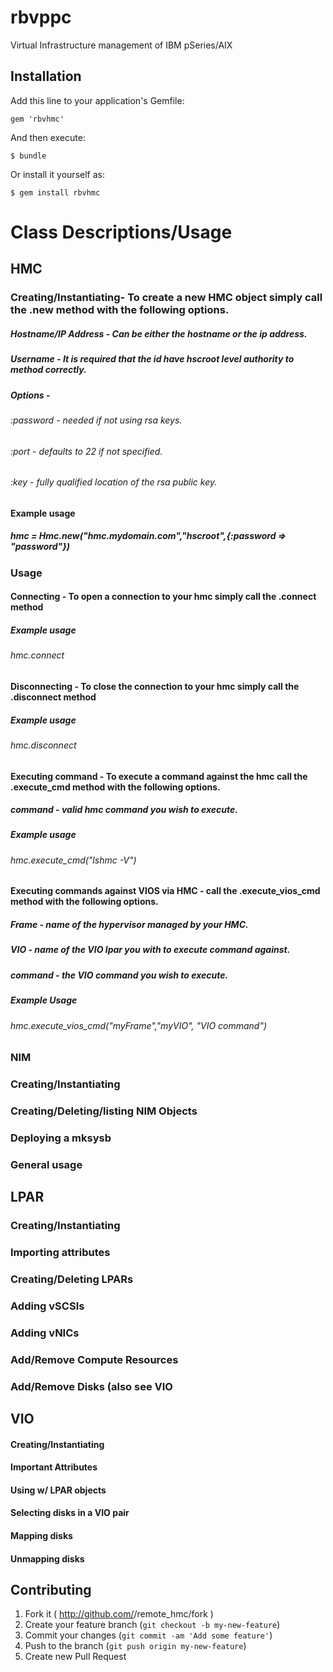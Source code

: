 ﻿# rbvppc

Virtual Infrastructure management of IBM pSeries/AIX

## Installation

Add this line to your application's Gemfile:

    gem 'rbvhmc'

And then execute:

    $ bundle

Or install it yourself as:

    $ gem install rbvhmc

# Class Descriptions/Usage
## <bold>HMC</bold>
### Creating/Instantiating- To create a new HMC object simply call the .new method with the following options.
##### Hostname/IP Address - Can be either the hostname or the ip address.
##### Username - It is required that the id have hscroot level authority to method correctly.
##### Options -
###### :password - needed if not using rsa keys.
###### :port - defaults to 22 if not specified.
###### :key - fully qualified location of the rsa public key.
#### <bold>Example usage</bold>
##### hmc = Hmc.new("hmc.mydomain.com","hscroot",{:password => "password"})
### Usage
#### Connecting - To open a connection to your hmc simply call the .connect method 
##### Example usage
###### hmc.connect
#### Disconnecting - To close the connection to your hmc simply call the .disconnect method
##### Example usage
###### hmc.disconnect
#### Executing command - To execute a command against the hmc call the .execute_cmd method with the following options.
##### command - valid hmc command you wish to execute.
##### Example usage
###### hmc.execute_cmd("lshmc -V")
#### Executing commands against VIOS via HMC - call the .execute_vios_cmd method with the following options.
##### Frame - name of the hypervisor managed by your HMC. 
##### VIO - name of the VIO lpar you with to execute command against.
##### command - the VIO command you wish to execute.
##### Example Usage
###### hmc.execute_vios_cmd("myFrame","myVIO", "VIO command")
### NIM
### Creating/Instantiating
### Creating/Deleting/listing NIM Objects
### Deploying a mksysb
### General usage
## LPAR
### Creating/Instantiating
### Importing attributes
### Creating/Deleting LPARs
### Adding vSCSIs
### Adding vNICs
### Add/Remove Compute Resources
### Add/Remove Disks (also see VIO
## VIO
#### Creating/Instantiating
#### Important Attributes
#### Using w/ LPAR objects
#### Selecting disks in a VIO pair
#### Mapping disks
#### Unmapping disks



## Contributing

1. Fork it ( http://github.com/<my-github-username>/remote_hmc/fork )
2. Create your feature branch (`git checkout -b my-new-feature`)
3. Commit your changes (`git commit -am 'Add some feature'`)
4. Push to the branch (`git push origin my-new-feature`)
5. Create new Pull Request

